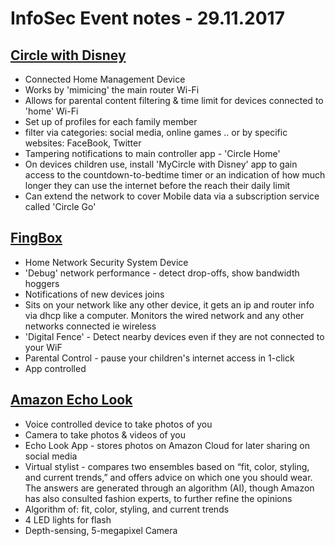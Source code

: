 # InfoSec Event notes - 29.11.2017

## [Circle with Disney](https://www.amazon.co.uk/Circle-Disney-Parental-Controls-Wireless/dp/B019RC1EI8/ref=sr_1_1?ie=UTF8&qid=1511786482&sr=8-1&keywords=disney+circle)

  - Connected Home Management Device
  - Works by 'mimicing' the main router Wi-Fi
  - Allows for parental content filtering & time limit for devices connected to 'home' Wi-Fi
  - Set up of profiles for each family member
  - filter via categories: social media, online games .. or by specific websites: FaceBook, Twitter
  - Tampering notifications to main controller app - 'Circle Home'
  - On devices children use, install 'MyCircle with Disney' app to gain access to the countdown-to-bedtime timer or an indication of how much longer they can use the internet before the reach their daily limit
  - Can extend the network to cover Mobile data via a subscription service called 'Circle Go'

## [FingBox](https://www.fing.io/fingbox/#)

  - Home Network Security System Device
  - 'Debug' network performance - detect drop-offs, show bandwidth hoggers
  - Notifications of new devices joins
  - Sits on your network like any other device, it gets an ip and router info via dhcp like a computer. Monitors the wired network and any other networks connected ie wireless
  - 'Digital Fence' - Detect nearby devices even if they are not connected to your WiF
  - Parental Control - pause your children's internet access in 1-click
  - App controlled

## [Amazon Echo Look](https://www.cnet.com/uk/products/amazon-echo-look/review/)

  - Voice controlled device to take photos of you
  - Camera to take photos & videos of you
  - Echo Look App - stores photos on Amazon Cloud for later sharing on social media
  - Virtual stylist - compares two ensembles based on “fit, color, styling, and current trends,” and offers advice on which one you should wear. The answers are generated through an algorithm (AI), though Amazon has also consulted fashion experts, to further refine the opinions
  - Algorithm of: fit, color, styling, and current trends
  - 4 LED lights for flash
  - Depth-sensing, 5-megapixel Camera



